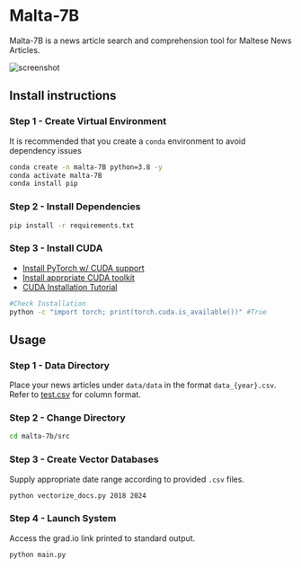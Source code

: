# Malta-7B
Malta-7B is a news article search and comprehension tool for Maltese News Articles.

![screenshot](https://github.com/GabrielFreeze/Malta-7B/assets/81355262/99c7d480-75ba-49fd-bade-ff2eebb28689)


## Install instructions

### Step 1 - Create Virtual Environment
It is recommended that you create a `conda` environment to avoid dependency issues
```bash
conda create -n malta-7B python=3.8 -y
conda activate malta-7B
conda install pip
```

### Step 2 - Install Dependencies
```bash
pip install -r requirements.txt
```

### Step 3 - Install CUDA
<ul>
  <li><a href="https://pytorch.org/get-started/locally/" target="_blank">Install PyTorch w/ CUDA support</a></li>
  <li><a href="https://developer.nvidia.com/cuda-downloads" target="_blank">Install apprpriate CUDA toolkit</a></li>
  <li><a href="https://developer.nvidia.com/cuda-downloads](https://medium.com/@harunijaz/a-step-by-step-guide-to-installing-cuda-with-pytorch-in-conda-on-windows-verifying-via-console-9ba4cd5ccbef" target="_blank">CUDA Installation Tutorial</a></li>
</ul>

```bash
#Check Installation
python -c "import torch; print(torch.cuda.is_available())" #True
```

## Usage

### Step 1 - Data Directory
Place your news articles under ```data/data``` in the format ```data_{year}.csv```. Refer to [test.csv](https://github.com/GabrielFreeze/Malta-7B/blob/main/data/data/test.csv) for column format.


### Step 2 - Change Directory
```bash
cd malta-7b/src
```

### Step 3 - Create Vector Databases
Supply appropriate date range according to provided ```.csv``` files.
```bash
python vectorize_docs.py 2018 2024
```


### Step 4 - Launch System
Access the grad.io link printed to standard output.
```bash
python main.py
```

